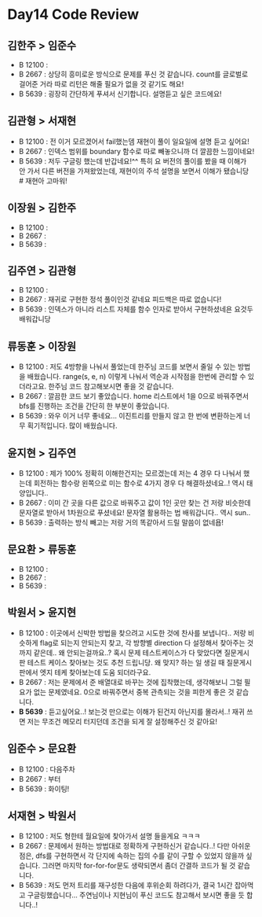 # Day14 Code Review

## 김한주 > 임준수
- B 12100 :
- B 2667 : 상당히 흥미로운 방식으로 문제를 푸신 것 같습니다. count를 글로벌로 걸어준 거라 따로 리턴은 해줄 필요가 없을 것 같기도 해요!
- B 5639 : 굉장히 간단하게 푸셔서 신기합니다. 설명듣고 싶은 코드에요!

## 김관형 > 서재현
- B 12100 : 전 이거 모르겠어서 fail했는뎀 재현이 풀이 일요일에 설명 듣고 싶어요!
- B 2667 : 인덱스 범위를 boundary 함수로 따로 빼놓으니까 더 깔끔한 느낌이네요!
- B 5639 : 저두 구글링 했는데 반갑네요!^^ 특히 요 버전의 풀이를 봤을 때 이해가 안 가서 다른 버전을 가져왔었는데, 재현이의 주석 설명을 보면서 이해가 됐습니당 # 재현아 고마워!

## 이장원 > 김한주
- B 12100 :
- B 2667 :
- B 5639 :

## 김주연 > 김관형
- B 12100 :
- B 2667 : 재귀로 구현한 정석 풀이인것 같네요 피드백은 따로 없습니다!
- B 5639 : 인덱스가 아니라 리스트 자체를 함수 인자로 받아서 구현하셨네욘 요것두 배워갑니당

## 류동훈 > 이장원
- B 12100 : 저도 4방향을 나눠서 풀었는데 한주님 코드를 보면서 줄일 수 있는 방법을 배웠습니다. range(s, e, n) 이렇게 나눠서 역순과 시작점을 한번에 관리할 수 있더라고요. 한주님 코드 참고해보시면 좋을 것 같습니다.
- B 2667 : 깔끔한 코드 보기 좋았습니다. home 리스트에서 1을 0으로 바꿔주면서 bfs를 진행하는 조건을 간단히 한 부분이 좋았습니다.
- B 5639 : 와우 이거 너무 좋네요... 이진트리를 만들지 않고 한 번에 변환하는게 너무 획기적입니다. 많이 배웠습니다.

## 윤지현 > 김주연
- B 12100 : 제가 100% 정확히 이해한건지는 모르겠는데 저는 4 경우 다 나눠서 했는데 회전하는 함수랑 왼쪽으로 미는 함수로 4가지 경우 다 해결하셨네요..! 역시 태양입니다..
- B 2667 : 이미 간 곳을 다른 값으로 바꿔주고 값이 1인 곳만 찾는 건 저랑 비슷한데 문자열로 받아서 1차원으로 푸셨네요! 문자열 활용하는 법 배워갑니다.. 역시 sun..
- B 5639 : 출력하는 방식 빼고는 저랑 거의 똑같아서 드릴 말씀이 없네욥!

## 문요환 > 류동훈
- B 12100 :
- B 2667 :
- B 5639 :

## 박원서 > 윤지현
- B 12100 : 이곳에서 신박한 방법을 찾으려고 시도한 것에 찬사를 보냅니다.. 저랑 비슷하게 flag로 되는지 안되는지 찾고, 각 방향별 direction 다 설정해서 찾아주는 것 까지 같은데.. 왜 안되는걸까요..? 혹시 문제 테스트케이스가 다 맞았다면 질문게시판 테스트 케이스 찾아보는 것도 추천 드립니당. 왜 맞지? 하는 일 생길 때 질문게시판에서 엣지 테케 찾아보는데 도움 되더라구요.
- B 2667 : 저는 문제에서 준 배열대로 바꾸는 것에 집착했는데, 생각해보니 그럴 필요가 없는 문제였네요. 0으로 바꿔주면서 중복 관측되는 것을 피한게 좋은 것 같습니다.
- **B 5639** : 듣고싶어요..! 보는것 만으로는 이해가 된건지 아닌지를 몰라서..! 재귀 쓰면 저는 무조건 메모리 터지던데 조건을 되게 잘 설정해주신 것 같아요!

## 임준수 > 문요환
- B 12100 : 다음주차
- B 2667 : 부터
- B 5639 : 화이팅!

## 서재현 > 박원서
- B 12100 : 저도 형한테 월요일에 찾아가서 설명 들을게요 ㅋㅋㅋ 
- B 2667 : 문제에서 원하는 방법대로 정확하게 구현하신거 같습니다..! 다만 아쉬운 점은, dfs를 구현하면서 각 단지에 속하는 집의 수를 같이 구할 수 있었지 않을까 싶습니다. 그러면 마지막 for-for-for문도 생략되면서 좀더 간결하 코드가 될 것 같습니다.
- B 5639 : 저도 먼저 트리를 재구성한 다음에 후위순회 하려다가, 결국 1시간 잡아먹고 구글링했습니다... 주연님이나 지현님이 푸신 코드도 참고해서 보시면 좋을 듯 합니다..! 
